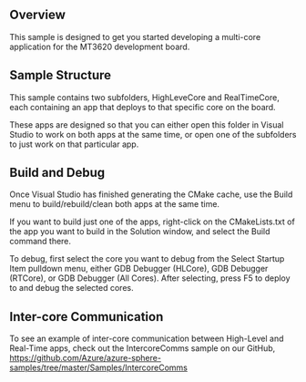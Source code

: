 ﻿## Overview
This sample is designed to get you started developing a multi-core application for the MT3620 development board.


## Sample Structure
This sample contains two subfolders, HighLeveCore and RealTimeCore, each containing an app that deploys to that specific core on the board.

These apps are designed so that you can either open this folder in Visual Studio to work on both apps at the same time,
or open one of the subfolders to just work on that particular app.


## Build and Debug
Once Visual Studio has finished generating the CMake cache, use the Build menu to build/rebuild/clean both apps at the same time.

If you want to build just one of the apps, right-click on the CMakeLists.txt of the app you want to build in the Solution window,
and select the Build command there.

To debug, first select the core you want to debug from the Select Startup Item pulldown menu, either GDB Debugger (HLCore),
GDB Debugger (RTCore), or GDB Debugger (All Cores). After selecting, press F5 to deploy to and debug the selected cores.

## Inter-core Communication
To see an example of inter-core communication between High-Level and Real-Time apps, check out the IntercoreComms sample on our GitHub,
https://github.com/Azure/azure-sphere-samples/tree/master/Samples/IntercoreComms
